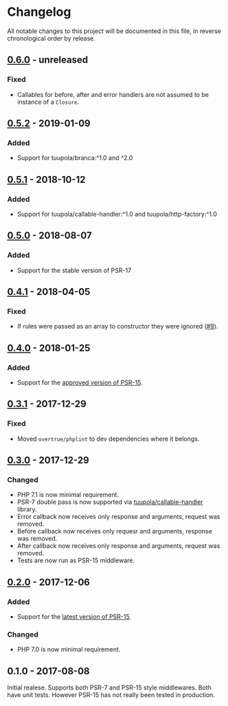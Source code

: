 # Changelog

All notable changes to this project will be documented in this file, in reverse chronological order by release.

## [0.6.0](https://github.com/tuupola/branca-middleware/compare/0.5.2...master) - unreleased
### Fixed
- Callables for before, after and error handlers are not assumed to be instance of a `Closure`.

## [0.5.2](https://github.com/tuupola/branca-middleware/compare/0.5.1...0.5.2) - 2019-01-09
### Added
- Support for tuupola/branca:^1.0 and ^2.0

## [0.5.1](https://github.com/tuupola/branca-middleware/compare/0.5.0...0.5.1) - 2018-10-12
### Added
- Support for tuupola/callable-handler:^1.0 and tuupola/http-factory:^1.0

## [0.5.0](https://github.com/tuupola/branca-middleware/compare/0.4.1...0.5.0) - 2018-08-07
### Added
- Support for the stable version of PSR-17

## [0.4.1](https://github.com/tuupola/branca-middleware/compare/0.3.0...0.4.1) - 2018-04-05
### Fixed
- If rules were passed as an array to constructor they were ignored ([#9](https://github.com/tuupola/branca-middleware/pull/9)).

## [0.4.0](https://github.com/tuupola/branca-middleware/compare/0.3.1...0.4.0) - 2018-01-25
### Added
- Support for the [approved version of PSR-15](https://github.com/php-fig/http-server-middleware).

## [0.3.1](https://github.com/tuupola/branca-middleware/compare/0.3.0...0.3.1) - 2017-12-29
### Fixed
- Moved `overtrue/phplint` to dev dependencies where it belongs.

## [0.3.0](https://github.com/tuupola/branca-middleware/compare/0.2.0...0.3.0) - 2017-12-29
### Changed
- PHP 7.1 is now minimal requirement.
- PSR-7 double pass is now supported via [tuupola/callable-handler](https://github.com/tuupola/callable-handler) library.
- Error callback now receives only response and arguments, request was removed.
- Before callback now receives only requesr and arguments, response was removed.
- After callback now receives only response and arguments, request was removed.
- Tests are now run as PSR-15 middleware.

## [0.2.0](https://github.com/tuupola/branca-middleware/compare/0.1.0...0.2.0) - 2017-12-06
### Added
- Support for the [latest version of PSR-15](https://github.com/http-interop/http-server-middleware).

### Changed
-  PHP 7.0 is now minimal requirement.

## 0.1.0 - 2017-08-08
Initial realese. Supports both PSR-7 and PSR-15 style middlewares. Both have unit tests. However PSR-15 has not really been tested in production.

